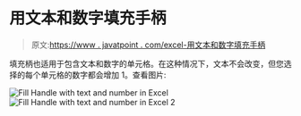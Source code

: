 # 用文本和数字填充手柄

> 原文:[https://www . javatpoint . com/excel-用文本和数字填充手柄](https://www.javatpoint.com/excel-fill-handle-with-text-and-numbers)

填充柄也适用于包含文本和数字的单元格。在这种情况下，文本不会改变，但您选择的每个单元格的数字都会增加 1。查看图片:

![Fill Handle with text and number in Excel](../Images/6dfba1fb0f2e82fe9976453a9af01377.png)
![Fill Handle with text and number in Excel 2](../Images/3a123212d34de605d3d8f899336eb35e.png)